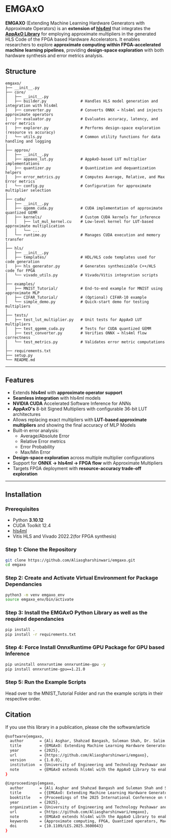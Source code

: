 # EMGAxO

**EMGAXO** (Extending Machine Learning Hardware Generators with Approximate Operators) is an **extension of [hls4ml](https://github.com/fastmachinelearning/hls4ml)** that integrates the **[AppAxO Library](https://dl.acm.org/doi/abs/10.1145/3513262)** for employing approximate multipliers in the generated HLS Code of the FPGA based Hardware Accelerators.
It enables researchers to explore **approximate computing within FPGA-accelerated machine learning pipelines**, providing **design-space exploration** with both hardware synthesis and error metrics analysis.

## Structure
```text
emgaxo/
├── __init__.py
├── core/
│   ├── __init__.py
│   ├── builder.py               # Handles HLS model generation and integration with hls4ml
│   ├── converter.py             # Converts ONNX → hls4ml and injects approximate operators
│   ├── evaluator.py             # Evaluates accuracy, latency, and error metrics
│   ├── explorer.py              # Performs design-space exploration (resource vs accuracy)
│   └── utils.py                 # Common utility functions for data handling and logging
│
├── approx/
│   ├── __init__.py
│   ├── appaxo_lut.py            # AppAxO-based LUT multiplier implementations
│   ├── quantizer.py             # Quantization and dequantization helpers
│   ├── error_metrics.py         # Computes Average, Relative, and Max Error metrics
│   └── config.py                # Configuration for approximate multiplier selection
│
├── cuda/
│   ├── __init__.py
│   ├── qgemm_cuda.py            # CUDA implementation of approximate quantized GEMM
│   ├── kernels/                 # Custom CUDA kernels for inference
│   │   ├── lut_mul_kernel.cu    # Low-level kernel for LUT-based approximate multiplication
│   │   └── ...
│   └── runtime.py               # Manages CUDA execution and memory transfer
│
├── hls/
│   ├── __init__.py
│   ├── templates/               # HDL/HLS code templates used for code generation
│   ├── hls_generator.py         # Generates synthesizable C++/HLS code for FPGA
│   └── vivado_utils.py          # Vivado/Vitis integration scripts
│
├── examples/
│   ├── MNIST_Tutorial/          # End-to-end example for MNIST using approximate MLP
│   ├── CIFAR_Tutorial/          # (Optional) CIFAR-10 example
│   └── simple_demo.py           # Quick-start demo for testing multipliers
│
├── tests/
│   ├── test_lut_multiplier.py   # Unit tests for AppAxO LUT multipliers
│   ├── test_qgemm_cuda.py       # Tests for CUDA quantized GEMM
│   ├── test_converter.py        # Verifies ONNX → hls4ml flow correctness
│   └── test_metrics.py          # Validates error metric computations
│
├── requirements.txt
├── setup.py
└── README.md
```

---
## Features

- Extends **hls4ml** with **approximate operator support**
- **Seamless integration** with hls4ml models
- **NVIDIA CUDA** Accelerated Software Inference for ANNs  
- **AppAxO's** 8-bit Signed Multipliers with configurable 36-bit LUT architectures
- Allows replacing exact multipliers with **LUT-based approximate multipliers** and showing the final accuracy of MLP Models
- Built-in error analysis:  
  - Average/Absolute Error  
  - Relative Error metrics  
  - Error Probability  
  - Max/Min Error  
- **Design-space exploration** across multiple multiplier configurations  
- Support for **ONNX → hls4ml → FPGA flow** with Approximate Multipliers  
- Targets FPGA deployment with **resource-accuracy trade-off exploration**  

---

## Installation

### Prerequisites

- Python **3.10.12**  
- CUDA Toolkit 12.4
- [hls4ml](https://fastmachinelearning.org/hls4ml/)  
- Vitis HLS and Vivado 2022.2(for FPGA synthesis)  

### Step 1: Clone the Repository
```bash
git clone https://github.com/Aliasgharshinwari/emgaxo.git
cd emgaxo
```

### Step 2: Create and Activate Virtual Environment for Package Dependancies
```bash
python3 -m venv emgaxo_env
source emgaxo_env/bin/activate
```

### Step 3: Install the EMGAxO Python Library as well as the required dependancies
```bash
pip install .
pip install -r requirements.txt
```

### Step 4: Force Install OnnxRuntime GPU Package for GPU based Inference
```bash
pip uninstall onnxruntime onnxruntime-gpu -y
pip install onnxruntime-gpu==1.21.0
```

### Step 5: Run the Example Scripts
Head over to the MNIST_Tutorial Folder and run the example scripts in their respective order.


## Citation
If you use this library in a publication, please cite the software/article
```bash
@software{emgaxo,
  author       = {Ali Asghar, Shahzad Bangash, Suleman Shah, Dr. Salim Ullah, Dr. Laiq Hasan, Dr. Akash, Dr. Siva Satyendra Sahoo},
  title        = {EMGAxO: Extending Machine Learning Hardware Generators with Approximate Operators},
  year         = {2025},
  url          = {https://github.com/Aliasgharshinwari/emgaxo},
  version      = {1.0.0},
  institution  = {University of Engineering and Technology Peshawar and Ruhr-Universität Bochum},
  note         = {EMGAxO extends hls4ml with the AppAxO Library to enable approximate computing in FPGA-based machine learning accelerators.}
}
```

```bash
@inproceedings{emgaxo,
  author       = {Ali Asghar and Shahzad Bangash and Suleman Shah and Salim Ullah and Laiq Hasan and Akash and Siva Satyendra Sahoo},
  title        = {{EMGAxO: Extending Machine Learning Hardware Generators with Approximate Operators}},
  booktitle    = {Proceedings of the 2025 International Conference on Compilers, Architectures, and Synthesis for Embedded Systems (CASES)},
  year         = {2025},
  organization = {University of Engineering and Technology Peshawar and Ruhr-Universität Bochum},
  url          = {https://github.com/Aliasgharshinwari/emgaxo},
  note         = {EMGAxO extends hls4ml with the AppAxO Library to enable approximate computing in FPGA-based machine learning accelerators.},
  keywords     = {Approximate computing, FPGA, Quantized operators, Machine learning acceleration},
  doi          = {10.1109/LES.2025.3600043}
}
```
